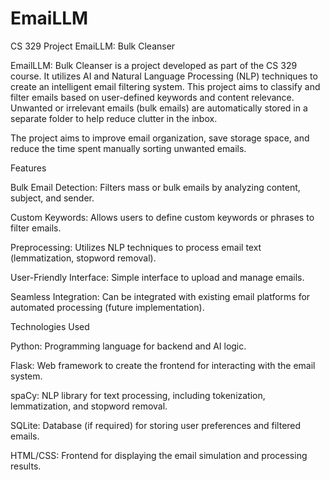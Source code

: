 # EmaiLLM
CS 329 Project EmaiLLM: Bulk Cleanser

EmailLLM: Bulk Cleanser is a project developed as part of the CS 329 course. It utilizes AI and Natural Language Processing (NLP) techniques to create an intelligent email filtering system. This project aims to classify and filter emails based on user-defined keywords and content relevance. Unwanted or irrelevant emails (bulk emails) are automatically stored in a separate folder to help reduce clutter in the inbox.

The project aims to improve email organization, save storage space, and reduce the time spent manually sorting unwanted emails.


Features

Bulk Email Detection: Filters mass or bulk emails by analyzing content, subject, and sender.

Custom Keywords: Allows users to define custom keywords or phrases to filter emails.

Preprocessing: Utilizes NLP techniques to process email text (lemmatization, stopword removal).

User-Friendly Interface: Simple interface to upload and manage emails.

Seamless Integration: Can be integrated with existing email platforms for automated processing (future implementation).


Technologies Used

Python: Programming language for backend and AI logic.

Flask: Web framework to create the frontend for interacting with the email system.

spaCy: NLP library for text processing, including tokenization, lemmatization, and stopword removal.

SQLite: Database (if required) for storing user preferences and filtered emails.

HTML/CSS: Frontend for displaying the email simulation and processing results.
